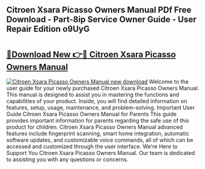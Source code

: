 ## Citroen Xsara Picasso Owners Manual PDf Free Download - Part-8ip Service Owner Guide - User Repair Edition o9UyG

# <h2><a href="http://cf18059.oget.top/?id=Citroen+Xsara+Picasso+Owners+Manual">🔗Download New 👉🔴 Citroen Xsara Picasso Owners Manual</a></h2>

[![Citroen Xsara Picasso Owners Manual new download](https://i.imgur.com/5g1atiW.png)](http://cf18059.oget.top/?id=Citroen+Xsara+Picasso+Owners+Manual)
Welcome to the user guide for your newly purchased Citroen Xsara Picasso Owners Manual. This manual is designed to assist you in mastering the functions and capabilities of your product. Inside, you will find detailed information on features, setup, usage, maintenance, and problem-solving. Important User Guide Citroen Xsara Picasso Owners Manual for Parents This guide provides important information for parents regarding the safe use of this product for children. Citroen Xsara Picasso Owners Manual advanced features include fingerprint scanning, smart home integration, automatic software updates, and customizable voice commands, all of which can be accessed and customized through the user interface. We're Here to Support You Citroen Xsara Picasso Owners Manual. Our team is dedicated to assisting you with any questions or concerns.
